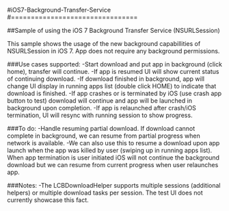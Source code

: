 #iOS7-Background-Transfer-Service
#================================

##Sample of using the iOS 7 Background Transfer Service (NSURLSession)


This sample shows the usage of the new background capabillities of NSURLSession in iOS 7. App does not require any
background permissions.


###Use cases supported:
  -Start download and put app in background (click home), transfer will continue.
  -If app is resumed UI will show current status of continuing download.
  -If download finished in background, app will change UI display in running apps list (double click HOME) to
  indicate that download is finished.
  -If app crashes or is terminated by iOS (use crash app button to test) download will continue and app will be 
  launched in background upon completion.
  -If app is relaunched after crash/iOS termination, UI will resync with running session to show progress.
  
###To do:
  -Handle resuming partial download. If download cannot complete in background, we can resume from partial progress when network is available.
  -We can also use this to resume a download upon app launch when the app was killed by user 
  (swiping up in running apps list). When app termination is user initiated iOS will not continue the background download but we can resume from current progress when user relaunches app.
  
  
###Notes:
  -The LCBDownloadHelper supports multiple sessions (additional helpers) or multiple download tasks per session. The test UI does not currently showcase this fact.
  
